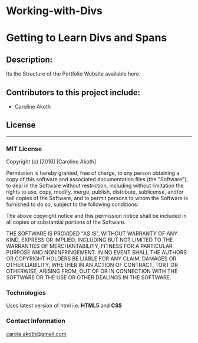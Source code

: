 # Working-with-Divs
# Getting to Learn Divs and Spans

## Description:
Its the Structure of the Portfolio Website available here. 


## Contributors to this project include:
  - Caroline Akoth


## License
---------
### MIT License

Copyright (c) [2016] [Caroline Akoth]

Permission is hereby granted, free of charge, to any person obtaining a copy
of this software and associated documentation files (the "Software"), to deal
in the Software without restriction, including without limitation the rights
to use, copy, modify, merge, publish, distribute, sublicense, and/or sell
copies of the Software, and to permit persons to whom the Software is
furnished to do so, subject to the following conditions:

The above copyright notice and this permission notice shall be included in all
copies or substantial portions of the Software.

THE SOFTWARE IS PROVIDED "AS IS", WITHOUT WARRANTY OF ANY KIND, EXPRESS OR
IMPLIED, INCLUDING BUT NOT LIMITED TO THE WARRANTIES OF MERCHANTABILITY,
FITNESS FOR A PARTICULAR PURPOSE AND NONINFRINGEMENT. IN NO EVENT SHALL THE
AUTHORS OR COPYRIGHT HOLDERS BE LIABLE FOR ANY CLAIM, DAMAGES OR OTHER
LIABILITY, WHETHER IN AN ACTION OF CONTRACT, TORT OR OTHERWISE, ARISING FROM,
OUT OF OR IN CONNECTION WITH THE SOFTWARE OR THE USE OR OTHER DEALINGS IN THE
SOFTWARE.

### Technologies
Uses latest version of html i.e. **HTML5** and **CSS**
### Contact Information
carole.akoth@gmail.com
